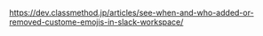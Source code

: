https://dev.classmethod.jp/articles/see-when-and-who-added-or-removed-custome-emojis-in-slack-workspace/
